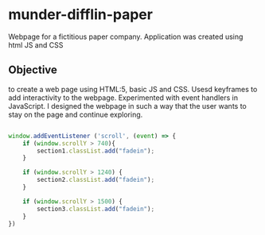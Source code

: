 # munder-difflin-paper
Webpage for a fictitious paper company.  Application was created using html JS and CSS


## Objective

to create a web page using HTML:5, basic JS and CSS.  Usesd keyframes to add interactivity to the webpage.  Experimented with event handlers in JavaScript.  I designed the webpage in such a way that the user wants to stay on the page and continue exploring.




```JavaScript

window.addEventListener ('scroll', (event) => {
    if (window.scrollY > 740){
        section1.classList.add("fadein");
    }

    if (window.scrollY > 1240) {
        section2.classList.add("fadein");
    }

    if (window.scrollY > 1500) {
        section3.classList.add("fadein");
    }
})

```


